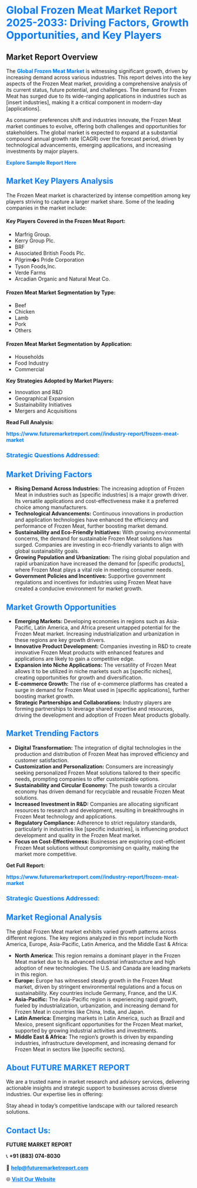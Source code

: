 <h1 style="color: #007BFF;">Global Frozen Meat Market Report 2025-2033: Driving Factors, Growth Opportunities, and Key Players</h1>

<section id="overview">
<h2>Market Report Overview</h2>
<p>The <a href="https://www.futuremarketreport.com//industry-report/frozen-meat-market" style="color: #007BFF; text-decoration: none;"><strong>Global Frozen Meat Market</strong></a> is witnessing significant growth, driven by increasing demand across various industries. This report delves into the key aspects of the Frozen Meat market, providing a comprehensive analysis of its current status, future potential, and challenges. The demand for Frozen Meat has surged due to its wide-ranging applications in industries such as [insert industries], making it a critical component in modern-day [applications].</p>
<p>As consumer preferences shift and industries innovate, the Frozen Meat market continues to evolve, offering both challenges and opportunities for stakeholders. The global market is expected to expand at a substantial compound annual growth rate (CAGR) over the forecast period, driven by technological advancements, emerging applications, and increasing investments by major players.</p>
</section>

<section id="overview">
<p><a href="https://www.futuremarketreport.com//request-sample/reportId=60617" style="color: #007BFF; text-decoration: none;"><strong>Explore Sample Report Here</strong></a></p>
</section>

<section id="key-players">
<h2 style="color: #007BFF;">Market Key Players Analysis</h2>
<p>The Frozen Meat market is characterized by intense competition among key players striving to capture a larger market share. Some of the leading companies in the market include:</p>
<h4>Key Players Covered in the Frozen Meat Report:</h4>
<ul><li>Marfrig Group.</li><li>Kerry Group Plc.</li><li>BRF</li><li>Associated British Foods Plc.</li><li>Pilgrim�s Pride Corporation</li><li>Tyson Foods,Inc.</li><li>Verde Farms</li><li>Arcadian Organic and Natural Meat Co.</li></ul>
<h4>Frozen Meat Market Segmentation by Type:</h4>
<ul><li>Beef</li><li>Chicken</li><li>Lamb</li><li>Pork</li><li>Others</li></ul>

<h4>Frozen Meat Market Segmentation by Application:</h4>
<ul><li>Households</li><li>Food Industry</li><li>Commercial</li></ul>
<p><strong>Key Strategies Adopted by Market Players:</strong></p>
<ul>
<li>Innovation and R&D</li>
<li>Geographical Expansion</li>
<li>Sustainability Initiatives</li>
<li>Mergers and Acquisitions</li>
</ul>
</section>

<section>
<p><strong>Read Full Analysis: </strong></p><a href="https://www.futuremarketreport.com//industry-report/frozen-meat-market" style="color: #007BFF; text-decoration: none;"><strong>https://www.futuremarketreport.com//industry-report/frozen-meat-market</strong></a>
<h3 style="color: #007BFF;">Strategic Questions Addressed:</h3>
</section>

<section id="driving-factors">
<h2 style="color: #007BFF;">Market Driving Factors</h2>
<ul>
<li><strong>Rising Demand Across Industries:</strong> The increasing adoption of Frozen Meat in industries such as [specific industries] is a major growth driver. Its versatile applications and cost-effectiveness make it a preferred choice among manufacturers.</li>
<li><strong>Technological Advancements:</strong> Continuous innovations in production and application technologies have enhanced the efficiency and performance of Frozen Meat, further boosting market demand.</li>
<li><strong>Sustainability and Eco-Friendly Initiatives:</strong> With growing environmental concerns, the demand for sustainable Frozen Meat solutions has surged. Companies are investing in eco-friendly variants to align with global sustainability goals.</li>
<li><strong>Growing Population and Urbanization:</strong> The rising global population and rapid urbanization have increased the demand for [specific products], where Frozen Meat plays a vital role in meeting consumer needs.</li>
<li><strong>Government Policies and Incentives:</strong> Supportive government regulations and incentives for industries using Frozen Meat have created a conducive environment for market growth.</li>
</ul>
</section>

<section id="growth-opportunities">
<h2 style="color: #007BFF;">Market Growth Opportunities</h2>
<ul>
<li><strong>Emerging Markets:</strong> Developing economies in regions such as Asia-Pacific, Latin America, and Africa present untapped potential for the Frozen Meat market. Increasing industrialization and urbanization in these regions are key growth drivers.</li>
<li><strong>Innovative Product Development:</strong> Companies investing in R&D to create innovative Frozen Meat products with enhanced features and applications are likely to gain a competitive edge.</li>
<li><strong>Expansion into Niche Applications:</strong> The versatility of Frozen Meat allows it to be utilized in niche markets such as [specific niches], creating opportunities for growth and diversification.</li>
<li><strong>E-commerce Growth:</strong> The rise of e-commerce platforms has created a surge in demand for Frozen Meat used in [specific applications], further boosting market growth.</li>
<li><strong>Strategic Partnerships and Collaborations:</strong> Industry players are forming partnerships to leverage shared expertise and resources, driving the development and adoption of Frozen Meat products globally.</li>
</ul>
</section>

<section id="trending-factors">
<h2 style="color: #007BFF;">Market Trending Factors</h2>
<ul>
<li><strong>Digital Transformation:</strong> The integration of digital technologies in the production and distribution of Frozen Meat has improved efficiency and customer satisfaction.</li>
<li><strong>Customization and Personalization:</strong> Consumers are increasingly seeking personalized Frozen Meat solutions tailored to their specific needs, prompting companies to offer customizable options.</li>
<li><strong>Sustainability and Circular Economy:</strong> The push towards a circular economy has driven demand for recyclable and reusable Frozen Meat solutions.</li>
<li><strong>Increased Investment in R&D:</strong> Companies are allocating significant resources to research and development, resulting in breakthroughs in Frozen Meat technology and applications.</li>
<li><strong>Regulatory Compliance:</strong> Adherence to strict regulatory standards, particularly in industries like [specific industries], is influencing product development and quality in the Frozen Meat market.</li>
<li><strong>Focus on Cost-Effectiveness:</strong> Businesses are exploring cost-efficient Frozen Meat solutions without compromising on quality, making the market more competitive.</li>
</ul>
</section>

<section>
<p><strong>Get Full Report: </strong></p><a href="https://www.futuremarketreport.com//industry-report/frozen-meat-market" style="color: #007BFF; text-decoration: none;"><strong>https://www.futuremarketreport.com//industry-report/frozen-meat-market</strong></a>
<h3 style="color: #007BFF;">Strategic Questions Addressed:</h3>
</section>


<section id="regional-analysis">
<h2 style="color: #007BFF;">Market Regional Analysis</h2>
<p>The global Frozen Meat market exhibits varied growth patterns across different regions. The key regions analyzed in this report include North America, Europe, Asia-Pacific, Latin America, and the Middle East & Africa:</p>
<ul>
<li><strong>North America:</strong> This region remains a dominant player in the Frozen Meat market due to its advanced industrial infrastructure and high adoption of new technologies. The U.S. and Canada are leading markets in this region.</li>
<li><strong>Europe:</strong> Europe has witnessed steady growth in the Frozen Meat market, driven by stringent environmental regulations and a focus on sustainability. Key countries include Germany, France, and the U.K.</li>
<li><strong>Asia-Pacific:</strong> The Asia-Pacific region is experiencing rapid growth, fueled by industrialization, urbanization, and increasing demand for Frozen Meat in countries like China, India, and Japan.</li>
<li><strong>Latin America:</strong> Emerging markets in Latin America, such as Brazil and Mexico, present significant opportunities for the Frozen Meat market, supported by growing industrial activities and investments.</li>
<li><strong>Middle East & Africa:</strong> The region’s growth is driven by expanding industries, infrastructure development, and increasing demand for Frozen Meat in sectors like [specific sectors].</li>
</ul>
</section>

<footer>
<h2 style="color: #007BFF;">About FUTURE MARKET REPORT</h2>
<p>We are a trusted name in market research and advisory services, delivering actionable insights and strategic support to businesses across diverse industries. Our expertise lies in offering:</p>

<p>Stay ahead in today’s competitive landscape with our tailored research solutions.</p>

<h2 style="color: #007BFF;">Contact Us:</h2>
<p><strong>FUTURE MARKET REPORT</strong></p>
<p>📞 <strong>+91 (883) 074-8030</strong></p>
<p>📧 <strong><a href="mailto:help@futuremarketreport.com" style="color: #007BFF;">help@futuremarketreport.com</a></strong></p>
<p>🌐 <strong><a href="https://www.futuremarketreport.com/" style="color: #007BFF;">Visit Our Website</a></strong></p>
</footer>